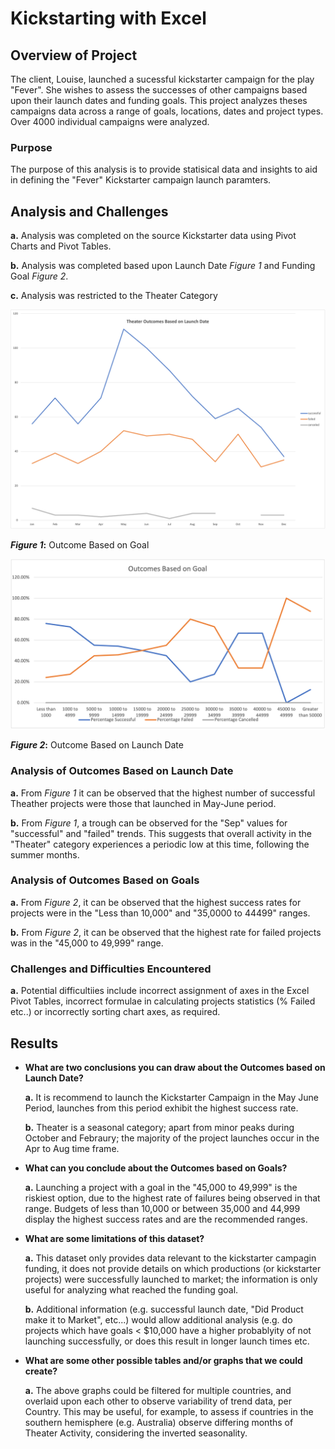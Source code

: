 ﻿# Kickstarting with Excel

  

## **Overview of Project**
The client, Louise, launched a sucessful kickstarter campaign for the play "Fever". She wishes to assess the successes of other campaigns based upon their launch dates and  funding goals. This project analyzes theses campaigns data across a range of goals, locations, dates and project types. Over 4000 individual campaigns were analyzed. 


### **Purpose**
The purpose of this analysis is to provide statisical data and insights to aid in defining the "Fever" Kickstarter campaign launch paramters.

  

## **Analysis and Challenges**
**a.** Analysis was completed on the source Kickstarter data using Pivot Charts and Pivot Tables.

**b.** Analysis was completed based upon Launch Date *Figure 1* and Funding Goal *Figure 2*.

**c.** Analysis was restricted to the Theater Category

  

![Figure 1](https://github.com/CR-HSDC/Kickstarter-analysis/blob/main/resources/Theater_Outcomes_vs_Launch.png)

**_Figure 1_:** Outcome Based on Goal

![Figure 2](https://github.com/CR-HSDC/Kickstarter-analysis/blob/main/resources/Outcomes_vs_Goals.png)

**_Figure 2_:** Outcome Based on Launch Date

  
  

### **Analysis of Outcomes Based on Launch Date**
**a.** From *Figure 1* it can be observed that the highest number of successful Theather projects were those that launched in May-June period.

**b.** From *Figure 1*, a trough can be observed for the "Sep" values for "successful" and "failed" trends. This suggests that overall activity in the "Theater" category experiences a periodic low at this time, following the summer months.

 

### **Analysis of Outcomes Based on Goals**
**a.** From *Figure 2*, it can be observed that the highest success rates for  projects were in the "Less than 10,000" and "35,0000 to 44499" ranges.

**b.** From *Figure 2*, it can be observed that the highest rate for failed projects was in the "45,000 to 49,999" range.


### **Challenges and Difficulties Encountered**

**a.** Potential difficultiies include incorrect assignment of axes in the Excel Pivot Tables, incorrect formulae in calculating projects statistics (% Failed etc..) or incorrectly sorting chart axes, as required.


## **Results**
-  **What are two conclusions you can draw about the Outcomes based on Launch Date?**

	**a.** It is recommend to launch the Kickstarter Campaign in the May June Period, launches from this period exhibit the highest success rate.
	
	**b.** Theater is a seasonal category; apart from minor peaks during October and Febraury; the majority of the project launches occur in the Apr to Aug time frame.

  

-  **What can you conclude about the Outcomes based on Goals?**

	**a.** Launching a project with a goal in the "45,000 to 49,999" is the riskiest option, due to the highest rate of failures being observed in that range. Budgets of less than 10,000 or between 35,000 and 44,999 display the highest success rates and are the recommended ranges.

-  **What are some limitations of this dataset?**

	**a.** This dataset only provides data relevant to the kickstarter campagin funding, it does not provide details on which productions (or kickstarter projects) were successfully launched to market; the information is only useful for analyzing what reached the funding goal.
	
	**b.** Additional information (e.g. successful launch date, "Did Product make it to Market", etc...) would allow additional analysis (e.g. do projects which have goals < $10,000 have a higher probablyity of not launching successfully, or does this result in longer launch times etc.

  
-  **What are some other possible tables and/or graphs that we could create?**
		
	**a.** The above graphs could be filtered for multiple countries, and overlaid upon each other to observe variability of trend data, per Country. This may be useful, for example, to assess if countries in the southern hemisphere (e.g. Australia) observe differing months of Theater Activity, considering the inverted seasonality.

